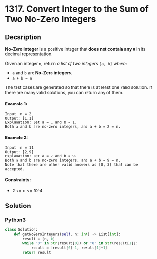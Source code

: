 # 1317. Convert Integer to the Sum of Two No-Zero Integers


## Decsription
**No-Zero integer** is a positive integer that **does not contain any `0`** in its decimal representation.

Given an integer `n`, return *a list of two integers* `[a, b]` *where*:

-   `a` and `b` are **No-Zero integers**.
-   `a + b = n`

The test cases are generated so that there is at least one valid solution. If there are many valid solutions, you can return any of them.

#### Example 1:
```
Input: n = 2
Output: [1,1]
Explanation: Let a = 1 and b = 1.
Both a and b are no-zero integers, and a + b = 2 = n.
```

#### Example 2:
```
Input: n = 11
Output: [2,9]
Explanation: Let a = 2 and b = 9.
Both a and b are no-zero integers, and a + b = 9 = n.
Note that there are other valid answers as [8, 3] that can be accepted.
```

#### Constraints:
- 2 <= n <= 10^4


## Solution

### Python3
```python
class Solution:
    def getNoZeroIntegers(self, n: int) -> List[int]:
        result = [n, 0]
        while "0" in str(result[0]) or "0" in str(result[1]):
            result = [result[0]-1, result[1]+1]
        return result
```
